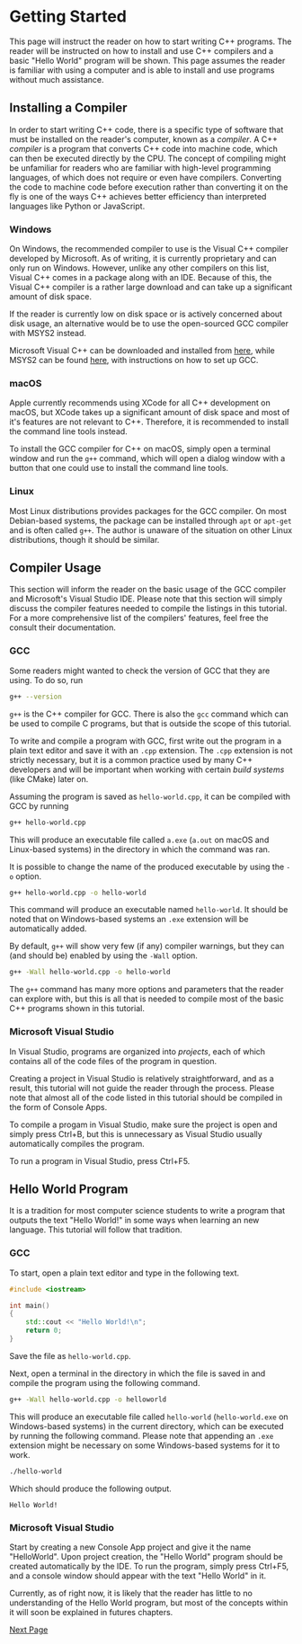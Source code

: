 # Getting Started

This page will instruct the reader on how to start writing C++ programs. The reader will be instructed on how to install and use C++ compilers and a basic "Hello World" program will be shown. This page assumes the reader is familiar with using a computer and is able to install and use programs without much assistance.

## Installing a Compiler

In order to start writing C++ code, there is a specific type of software that must be installed on the reader's computer, known as a _compiler_. A C++ _compiler_ is a program that converts C++ code into machine code, which can then be executed directly by the CPU. The concept of compiling might be unfamiliar for readers who are familiar with high-level programming languages, of which does not require or even have compilers. Converting the code to machine code before execution rather than converting it on the fly is one of the ways C++ achieves better efficiency than interpreted languages like Python or JavaScript.

### Windows

On Windows, the recommended compiler to use is the Visual C++ compiler developed by Microsoft. As of writing, it is currently proprietary and can only run on Windows. However, unlike any other compilers on this list, Visual C++ comes in a package along with an IDE. Because of this, the Visual C++ compiler is a rather large download and can take up a significant amount of disk space. 

If the reader is currently low on disk space or is actively concerned about disk usage, an alternative would be to use the open-sourced GCC compiler with MSYS2 instead. 

Microsoft Visual C++ can be downloaded and installed from [here](https://visualstudio.microsoft.com/), while MSYS2 can be found [here](https://www.msys2.org/), with instructions on how to set up GCC.

### macOS

Apple currently recommends using XCode for all C++ development on macOS, but XCode takes up a significant amount of disk space and most of it's features are not relevant to C++. Therefore, it is recommended to install the command line tools instead.

To install the GCC compiler for C++ on macOS, simply open a terminal window and run the `g++` command, which will open a dialog window with a button that one could use to install the command line tools.

### Linux

Most Linux distributions provides packages for the GCC compiler. On most Debian-based systems, the package can be installed through `apt` or `apt-get` and is often called `g++`. The author is unaware of the situation on other Linux distributions, though it should be similar.

## Compiler Usage

This section will inform the reader on the basic usage of the GCC compiler and Microsoft's Visual Studio IDE. Please note that this section will simply discuss the compiler features needed to compile the listings in this tutorial. For a more comprehensive list of the compilers' features, feel free the consult their documentation.

### GCC

Some readers might wanted to check the version of GCC that they are using. To do so, run

```bash
g++ --version
```

`g++` is the C++ compiler for GCC. There is also the `gcc` command which can be used to compile C programs, but that is outside the scope of this tutorial.

To write and compile a program with GCC, first write out the program in a plain text editor and save it with an `.cpp` extension. The `.cpp` extension is not strictly necessary, but it is a common practice used by many C++ developers and will be important when working with certain _build systems_ (like CMake) later on. 

Assuming the program is saved as `hello-world.cpp`, it can be compiled with GCC by running

```bash
g++ hello-world.cpp
```

This will produce an executable file called `a.exe` (`a.out` on macOS and Linux-based systems) in the directory in which the command was ran. 

It is possible to change the name of the produced executable by using the `-o` option.

```bash
g++ hello-world.cpp -o hello-world
```

This command will produce an executable named `hello-world`. It should be noted that on Windows-based systems an `.exe` extension will be automatically added.

By default, `g++` will show very few (if any) compiler warnings, but they can (and should be) enabled by using the `-Wall` option.

```bash
g++ -Wall hello-world.cpp -o hello-world
```

The `g++` command has many more options and parameters that the reader can explore with, but this is all that is needed to compile most of the basic C++ programs shown in this tutorial.

### Microsoft Visual Studio

In Visual Studio, programs are organized into _projects_, each of which contains all of the code files of the program in question.

Creating a project in Visual Studio is relatively straightforward, and as a result, this tutorial will not guide the reader through the process. Please note that almost all of the code listed in this tutorial should be compiled in the form of Console Apps.

To compile a progam in Visual Studio, make sure the project is open and simply press Ctrl+B, but this is unnecessary as Visual Studio usually automatically compiles the program.

To run a program in Visual Studio, press Ctrl+F5.

## Hello World Program

It is a tradition for most computer science students to write a program that outputs the text "Hello World!" in some ways when learning an new language. This tutorial will follow that tradition.

### GCC

To start, open a plain text editor and type in the following text.

```cpp
#include <iostream>

int main()
{
    std::cout << "Hello World!\n";
    return 0;
}
```

Save the file as `hello-world.cpp`.

Next, open a terminal in the directory in which the file is saved in and compile the program using the following command.

```bash
g++ -Wall hello-world.cpp -o helloworld
```

This will produce an executable file called `hello-world` (`hello-world.exe` on Windows-based systems) in the current directory, which can be executed by running the following command. Please note that appending an `.exe` extension might be necessary on some Windows-based systems for it to work.

```bash
./hello-world
```

Which should produce the following output.

```
Hello World!
```

### Microsoft Visual Studio

Start by creating a new Console App project and give it the name "HelloWorld". Upon project creation, the "Hello World" program should be created automatically by the IDE. To run the program, simply press Ctrl+F5, and a console window should appear with the text "Hello World" in it.

Currently, as of right now, it is likely that the reader has little to no understanding of the Hello World program, but most of the concepts within it will soon be explained in futures chapters.

[Next Page](02_Data.md)